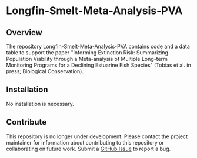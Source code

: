 # Longfin-Smelt-Meta-Analysis-PVA

## Overview
The repository Longfin-Smelt-Meta-Analysis-PVA contains code and a data table to support the paper "Informing Extinction Risk: Summarizing Population Viability through a Meta-analysis of Multiple Long-term Monitoring Programs for a Declining Estuarine Fish Species" (Tobias et al. in press; Biological Conservation).

## Installation
No installation is necessary.

## Contribute
This repository is no longer under development. Please contact the project maintainer for information about contributing to this repository or collaborating on future work. Submit a [GitHub Issue](https://github.com/USFWS/Longfin-Smelt-Meta_Analysis_PVA/issues) to report a bug.
